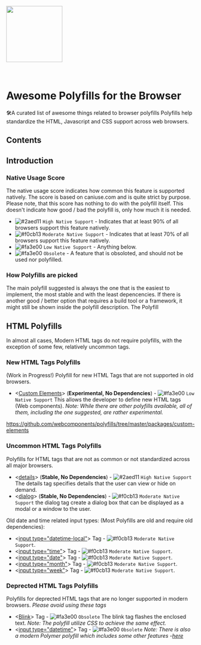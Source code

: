   <br>
    <img width="150" height="150" src="https://i.imgur.com/HCClYwF.png" />
  <br>
  <br>
  <br>
</p>

# Awesome Polyfills for the Browser
🛠️A curated list of awesome things related to browser polyfills
Polyfills help standardize the HTML, Javascript and CSS support across web browsers. 

## Contents
## Introduction
### Native Usage Score
The native usage score indicates how common this feature is supported natively. The score is based on caniuse.com and is quite strict by purpose. Please note, that this score has nothing to do with the polyfill itself. This doesn't indicate how good / bad the polyfill is, only how much it is needed. 
- ![#2aed11](https://placehold.it/12/2aed11/000000?text=+) `High Native Support` - Indicates that at least 90% of all browsers support this feature natively.
- ![#f0cb13](https://placehold.it/12/f0cb13/000000?text=+) `Moderate Native Support` - Indicates that at least 70% of all browsers support this feature natively.
- ![#fa3e00](https://placehold.it/12/fa3e00/000000?text=+) `Low Native Support` - Anything below.
- ![#fa3e00](https://placehold.it/12/fa3e00/000000?text=+) `Obsolete` - A feature that is obsoloted, and should not be used nor polyfilled.

### How Polyfills are picked
The main polyfill suggested is always the one that is the easiest to implement, the most stable and with the least depencencies. If there is another good / better option that requires a build tool or a framework, it might still be shown inside the polyfill description.
The Polyfill 

## HTML Polyfills
In almost all cases, Modern HTML tags do not require polyfills, with the exception of some few, relatively uncommon tags.

### New HTML Tags Polyfills
(Work in Progress!)
Polyfill for new HTML Tags that are not supported in old browsers. 
- <[Custom Elements](https://github.com/webcomponents/polyfills/tree/master/packages/webcomponentsjs)> (**Experimental, No Dependencies**) - ![#fa3e00](https://placehold.it/12/fa3e00/000000?text=+) `Low Native Support` This allows the developer to define new HTML tags (Web components). *Note: While there are other polyfills available, all of them, including the one suggested, are rather experimental.*

https://github.com/webcomponents/polyfills/tree/master/packages/custom-elements

### Uncommon HTML Tags Polyfills
Polyfills for HTML tags that are not as common or not standardized across all major browsers.

 - <[details](https://github.com/rstacruz/details-polyfill)> (**Stable, No Dependencies**) - ![#2aed11](https://placehold.it/12/2aed11/000000?text=+) `High Native Support` The details tag specifies details that the user can view or hide on demand. 
 - <[dialog](https://github.com/rstacruz/details-polyfill)> (**Stable, No Dependencies**) - ![#f0cb13](https://placehold.it/12/f0cb13/000000?text=+) `Moderate Native Support` the dialog tag create a dialog box that can be displayed as a modal or a window to the user.

Old date and time related input types: (Most Polyfills are old and require old dependencies):
  - <[input type="datetime-local"](https://github.com/jonstipe/datetime-local-polyfill)> Tag - ![#f0cb13](https://placehold.it/12/f0cb13/000000?text=+) `Moderate Native Support`.
   - <[input type="time"](https://github.com/jonstipe/time-polyfill)> Tag - ![#f0cb13](https://placehold.it/12/f0cb13/000000?text=+) `Moderate Native Support`.
   - <[input type="date"](https://github.com/liorwohl/html5-simple-date-input-polyfill)> Tag - ![#f0cb13](https://placehold.it/12/f0cb13/000000?text=+) `Moderate Native Support`.
   - <[input type="month"](https://github.com/jonstipe/month-polyfill)> Tag - ![#f0cb13](https://placehold.it/12/f0cb13/000000?text=+) `Moderate Native Support`.
   - <[input type="week"](https://github.com/jonstipe/week-polyfill)> Tag - ![#f0cb13](https://placehold.it/12/f0cb13/000000?text=+) `Moderate Native Support`.
  
 
### Deprected HTML Tags Polyfills
Polyfills for deprected HTML tags that are no longer supported in modern browsers. 
*Please avoid using these tags*

 - <[Blink](https://github.com/contra/blink-polyfill)> Tag - ![#fa3e00](https://placehold.it/12/fa3e00/000000?text=+) `Obsolete` The blink tag flashes the enclosed text. *Note: The polyfill utilize CSS to achieve the same effect.*
  - <[input type="datetime"](https://github.com/jonstipe/datetime-polyfill)> Tag - ![#fa3e00](https://placehold.it/12/fa3e00/000000?text=+) `Obsolete` *Note: There is also a modern Polymer polyfill which includes some other features -[here](https://github.com/fooloomanzoo/datetime-picker)*

